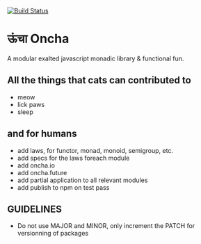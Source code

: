 [![Build Status](https://travis-ci.org/aldo-dev/oncha.svg?branch=master)](https://travis-ci.org/aldo-dev/oncha)

# ऊंचा Oncha
A modular exalted javascript monadic library & functional fun.

## All the things that cats can contributed to
- meow
- lick paws
- sleep

## and for humans
- add laws, for functor, monad, monoid, semigroup, etc.
- add specs for the laws foreach module
- add oncha.io
- add oncha.future
- add partial application to all relevant modules
- add publish to npm on test pass

## GUIDELINES
- Do not use MAJOR and MINOR, only increment the PATCH for versionning of packages
